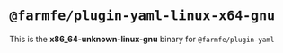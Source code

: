 # `@farmfe/plugin-yaml-linux-x64-gnu`

This is the **x86_64-unknown-linux-gnu** binary for `@farmfe/plugin-yaml`
